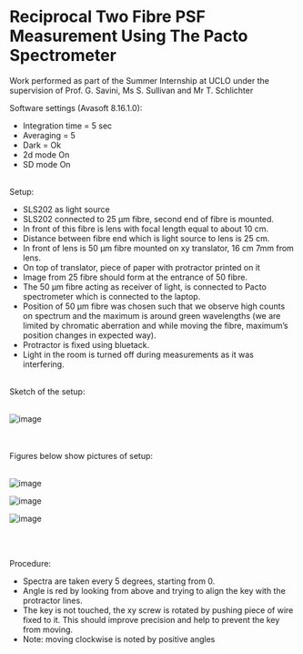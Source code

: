 # Reciprocal Two Fibre PSF Measurement Using The Pacto Spectrometer
Work performed as part of the Summer Internship at UCLO under the supervision of Prof. G. Savini, Ms S. Sullivan and Mr T. Schlichter


Software settings (Avasoft 8.16.1.0):
-	Integration time = 5 sec
-	Averaging = 5
-	Dark = Ok
-	2d mode On
-	SD mode On

\
Setup: 
-	SLS202 as light source
-	SLS202 connected to 25 µm fibre, second end of fibre is mounted.
-	In front of this fibre is lens with focal length equal to about 10 cm. 
-	Distance between fibre end which is light source to lens is 25 cm.
-	In front of lens is 50 µm fibre mounted on xy translator, 16 cm 7mm from lens.
-	On top of translator, piece of paper with protractor printed on it
-	Image from 25 fibre should form at the entrance of 50 fibre.
-	The 50 µm fibre acting as receiver of light, is connected to Pacto spectrometer which is connected to the laptop. 
-	Position of 50 µm fibre was chosen such that we observe high counts on spectrum and the maximum is around green wavelengths (we are limited by chromatic aberration and while moving the fibre, maximum’s position changes in expected way). 
-	Protractor is fixed using bluetack.
-	Light in the room is turned off during measurements as it was interfering.

<br>
Sketch of the setup: <br>
<br>

![image](https://github.com/p-mucha/Measurement-of-a-PSF-using-the-Pacto-spectrometer/assets/126366877/24d59326-2574-4692-9457-42285fda3cc7)

<br>
<br>
Figures below show pictures of setup: <br>
<br>

![image](https://github.com/p-mucha/Measurement-of-a-PSF-using-the-Pacto-spectrometer/assets/126366877/c4d8b4f2-4523-43f8-b6ca-9d2f753c8b6f)

![image](https://github.com/p-mucha/Measurement-of-a-PSF-using-the-Pacto-spectrometer/assets/126366877/5115a7b1-fe96-4308-a020-1bb4dcf2f422)

![image](https://github.com/p-mucha/Measurement-of-a-PSF-using-the-Pacto-spectrometer/assets/126366877/b746d667-5735-4f7e-a5b1-c419f0586f2a)

<br>
<br>

Procedure:
-	Spectra are taken every 5 degrees, starting from 0. 
-	Angle is red by looking from above and trying to align the key with the protractor lines. 
-	The key is not touched, the xy screw is rotated by pushing piece of wire fixed to it. This should improve precision and help to prevent the key from moving. 
-	Note: moving clockwise is noted by positive angles

